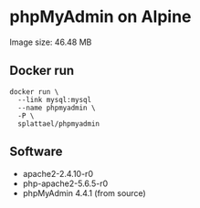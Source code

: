 # phpMyAdmin on Alpine

Image size: 46.48 MB

## Docker run

    docker run \
      --link mysql:mysql
      --name phpmyadmin \
      -P \
      splattael/phpmyadmin

## Software

* apache2-2.4.10-r0
* php-apache2-5.6.5-r0
* phpMyAdmin 4.4.1 (from source)
